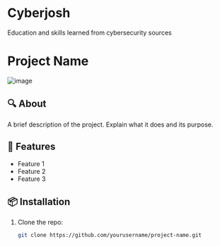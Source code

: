# Cyberjosh
Education and skills learned from cybersecurity sources 

# Project Name  
![image](https://github.com/user-attachments/assets/f7e26a52-1f9f-4015-8235-96883495a768)
  

## 🔍 About  
A brief description of the project. Explain what it does and its purpose.  

## 🚀 Features  
- Feature 1  
- Feature 2  
- Feature 3  

## 📦 Installation  
1. Clone the repo:  
   ```sh
   git clone https://github.com/yourusername/project-name.git
